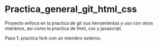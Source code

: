 # Practica_general_git_html_css
Proyecto enfoca en la practica de git sus herramientas y uso con otros mienbros, asi como la practica de html, css y javascript.

Paso 1:
practica fork con un miembro externo.
